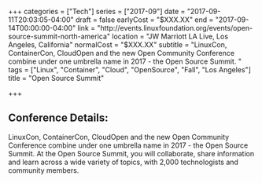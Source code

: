 +++
categories = ["Tech"]
series = ["2017-09"]
date = "2017-09-11T20:03:05-04:00"
draft = false
earlyCost = "$XXX.XX"
end = "2017-09-14T00:00:00-04:00"
link = "http://events.linuxfoundation.org/events/open-source-summit-north-america"
location = "JW Marriott LA Live, Los Angeles, California"
normalCost = "$XXX.XX"
subtitle = "LinuxCon, ContainerCon, CloudOpen and the new Open Community Conference combine under one umbrella name in 2017 - the Open Source Summit. "
tags = ["Linux", "Container", "Cloud", "OpenSource", "Fall", "Los Angeles"]
title = "Open Source Summit"

+++


## Conference Details: 

LinuxCon, ContainerCon, CloudOpen and the new Open Community Conference combine under one umbrella name in 2017 - the Open Source Summit. At the Open Source Summit, you will collaborate, share information and learn across a wide variety of topics, with 2,000 technologists and community members.
